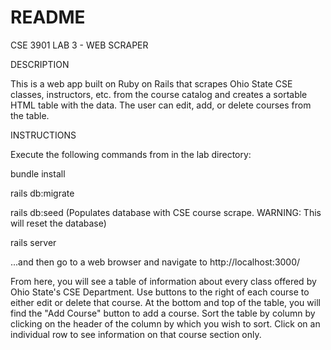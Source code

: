 # README

CSE 3901 LAB 3 - WEB SCRAPER

DESCRIPTION

This is a web app built on Ruby on Rails that scrapes Ohio State CSE classes, instructors, etc. from the course catalog and creates a sortable HTML table with the data.  The user can edit, add, or delete courses from the table.

INSTRUCTIONS

Execute the following commands from in the lab directory:

bundle install

rails db:migrate

rails db:seed (Populates database with CSE course scrape. WARNING: This will reset the database)

rails server

...and then go to a web browser and navigate to http://localhost:3000/

From here, you will see a table of information about every class offered by Ohio State's CSE Department.  Use buttons to the right of each course to either edit or delete that course.  At the bottom and top of the table, you will find the "Add Course" button to add a course.  Sort the table by column by clicking on the header of the column by which you wish to sort. Click on an individual row to see information on that course section only.

